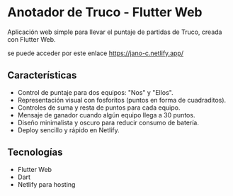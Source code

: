 # Anotador de Truco - Flutter Web

Aplicación web simple para llevar el puntaje de partidas de Truco, creada con Flutter Web.

se puede acceder por este enlace https://jano-c.netlify.app/

## Características

- Control de puntaje para dos equipos: "Nos" y "Ellos".
- Representación visual con fosforitos (puntos en forma de cuadraditos).
- Controles de suma y resta de puntos para cada equipo.
- Mensaje de ganador cuando algún equipo llega a 30 puntos.
- Diseño minimalista y oscuro para reducir consumo de batería.
- Deploy sencillo y rápido en Netlify.

## Tecnologías

- Flutter Web
- Dart
- Netlify para hosting

